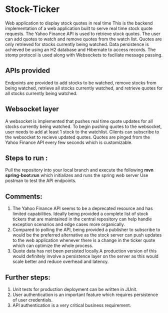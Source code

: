# Stock-Ticker
Web application to display stock quotes in real time
This is the backend implementation of a web application built to serve real time stock quote requests. The Yahoo Finance API is used to retrieve stock quotes. The user can add quotes to watch and remove quotes from the watch list. Quotes are only retrieved for stocks currently being watched. Data persistence is achieved be using an H2 database and Hibernate to access records. The stomp protocol is used along with Websockets to faciliate message passing. 

## APIs provided
Endpoints are provided to add stocks to be watched, remove stocks from being watched, retrieve all stocks currently watched, and retrieve quotes for all stocks currently being watched. 

## Websocket layer
A websocket is implemented that pushes real time quote updates for all stocks currently being watched. To begin pushing quotes to the websocket, user needs to add at least 1 stock to the watchlist. Clients can subscribe to the websocket to recieve updated quotes. Quotes are pinged from the Yahoo Finance API every few seconds which is customizable. 

## Steps to run :
Pull the repository into your local branch and execute the following
**mvn spring-boot:run**
which initializes and runs the spring web server
Use postman to test the API endpoints. 

## Comments:
1. The Yahoo Finance API seems to be a deprecated resource and has limited capabilities. Ideally being provided a complete list of stock tickers that are maintained in the central repository can help handle exception scenarios and edge cases more organically. 
2. Compared to polling the API, being provided a publisher to subscribe to would be the preferred alternative as the stock server can push updates to the web application whenever there is a change in the ticker quote which can optimize the whole process.
3. Quote data has not been persisted locally.A production version of this would definitely involve a persistence layer on the server as this would scale better and reduce overhead and latency.
## Further steps:
1. Unit tests for production deployment can be written in JUnit. 
2. User authentication is an important feature which requires persistence of user credentials. 
3. API authentication is a very critical business requirement. 
